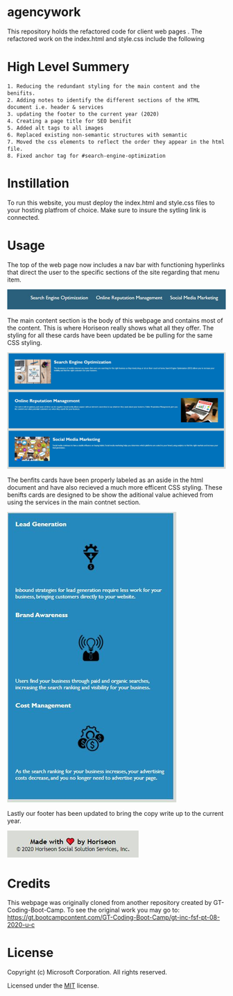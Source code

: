 # agencywork
This repository holds the refactored code for client web pages .
The refactored work on the index.html and style.css include the following

# High Level Summery

    1. Reducing the redundant styling for the main content and the benifits.
    2. Adding notes to identify the different sections of the HTML document i.e. header & services
    3. updating the footer to the current year (2020)
    4. Creating a page title for SEO benifit
    5. Added alt tags to all images
    6. Replaced existing non-semantic structures with semantic
    7. Moved the css elements to reflect the order they appear in the html file.
    8. Fixed anchor tag for #search-engine-optimization

# Instillation

To run this website, you must deploy the index.html and style.css files to your hosting platfrom of choice. Make sure to insure the sytling link is connected.

# Usage

The top of the web page now includes a nav bar with functioning hyperlinks that direct the user to the specific sections of the site regarding that menu item.

<img alt="nav bar" src="https://github.com/bcshanken/agencywork/blob/master/Readme-Images/navbar.JPG?raw=true">

The main content section is the body of this webpage and contains most of the content. This is where Horiseon really shows what all they offer. The styling for all these cards have been updated be be pulling for the same CSS styling.

<img alt="main content section" src="https://github.com/bcshanken/agencywork/blob/master/Readme-Images/main-content-cards.JPG?raw=true">

The benfits cards have been properly labeled as an aside in the html document and  have also recieved a much more efficent CSS styling. These benifts cards are designed to be show the aditional value achieved from using the services in the main contnet section.

<img alt="main content section" src="https://github.com/bcshanken/agencywork/blob/master/Readme-Images/Benifits-card.JPG?raw=true">

Lastly our footer has been updated to bring the copy write up to the current year.

<img alt="main content section" src="https://github.com/bcshanken/agencywork/blob/master/Readme-Images/copy-write.JPG?raw=true">

# Credits

This webpage was originally cloned from another repository created by GT-Coding-Boot-Camp. To see the original work you may go to: https://gt.bootcampcontent.com/GT-Coding-Boot-Camp/gt-inc-fsf-pt-08-2020-u-c

# License

Copyright (c) Microsoft Corporation. All rights reserved.

Licensed under the <a href="https://github.com/bcshanken/agencywork/blob/master/liscense.txt">MIT</a> license.